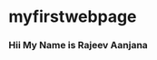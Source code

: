 # myfirstwebpage
<!DOCTYPE html>
<html>
  <head>
    <title></title>
    <style>
      h3{
      colour:red;
      }
    </style>
    </head>
  <body>
    <h3>Hii My Name is Rajeev Aanjana</h3>
  </body>
  </html>
